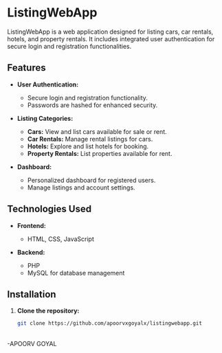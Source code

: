 # ListingWebApp

ListingWebApp is a web application designed for listing cars, car rentals, hotels, and property rentals. It includes integrated user authentication for secure login and registration functionalities.

## Features

- **User Authentication:**
  - Secure login and registration functionality.
  - Passwords are hashed for enhanced security.

- **Listing Categories:**
  - **Cars:** View and list cars available for sale or rent.
  - **Car Rentals:** Manage rental listings for cars.
  - **Hotels:** Explore and list hotels for booking.
  - **Property Rentals:** List properties available for rent.

- **Dashboard:**
  - Personalized dashboard for registered users.
  - Manage listings and account settings.

## Technologies Used

- **Frontend:**
  - HTML, CSS, JavaScript

- **Backend:**
  - PHP
  - MySQL for database management

## Installation

1. **Clone the repository:**
   ```bash
   git clone https://github.com/apoorvxgoyalx/listingwebapp.git


<br>
-APOORV GOYAL
